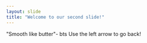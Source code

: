 ```yaml
---
layout: slide
title: "Welcome to our second slide!"
---
```

"Smooth like butter"- bts
Use the left arrow to go back!
